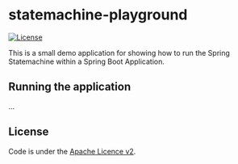# statemachine-playground

[![License](http://img.shields.io/:license-apache-blue.svg)](http://www.apache.org/licenses/LICENSE-2.0.html)

This is a small demo application for showing how to run the Spring Statemachine within a Spring Boot Application.

## Running the application
...

## License

Code is under the [Apache Licence v2](https://www.apache.org/licenses/LICENSE-2.0.txt).
